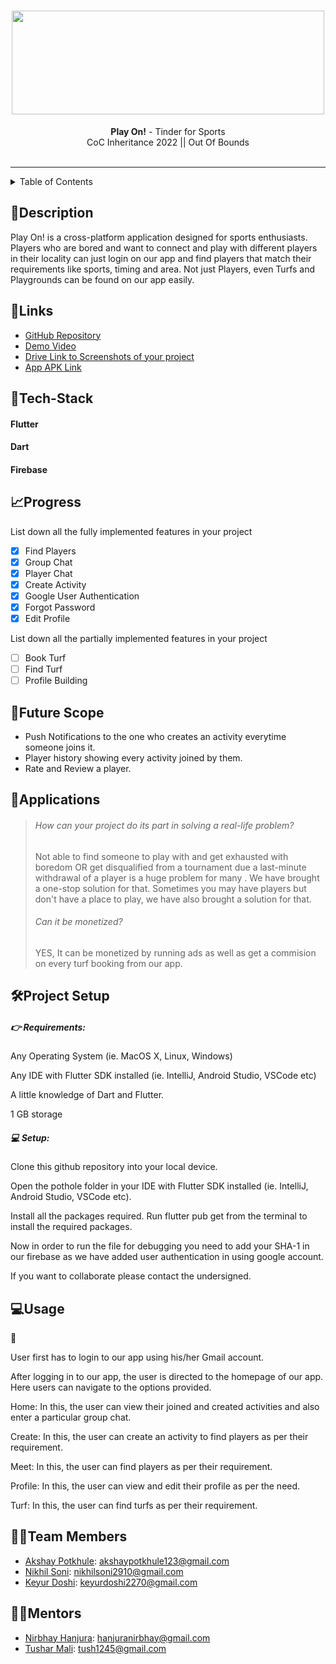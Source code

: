 <h1 align="center">
  <a href="https://github.com/keyur653/OutOfBounds">
    <img src="https://en.bloggif.com/tmp/460426d8723c9428b283c46d5f1363c5/text.gif?1675343247" width="500" height="166">
  </a>
  <br>
</h1>

<div align="center">
   <strong>Play On!</strong> - Tinder for Sports<br>
  CoC Inheritance 2022 || Out Of Bounds <br> <br>
</div>
<hr>

<details>
<summary>Table of Contents</summary>

- [Description](#description)
- [Links](#links)
- [Tech Stack](#tech-stack)
- [Progress](#progress)
- [Future Scope](#future-scope)
- [Applications](#applications)
- [Project Setup](#project-setup)
- [Usage](#usage)
- [Team Members](#team-members)
- [Mentors](#mentors)
- [Screenshots](#screenshots)

</details>

## 📝Description

Play On! is a cross-platform application designed for sports enthusiasts. Players who are bored and want to connect and play with different players in their locality can just login on our app and find players that match their requirements like sports, timing and area. 
Not just Players, even Turfs and Playgrounds can be found on our app easily.

## 🔗Links

- [GitHub Repository](https://github.com/keyur653/OutOfBounds)
- [Demo Video]()
- [Drive Link to Screenshots of your project]()
- [App APK Link]()


## 🤖Tech-Stack

#### Flutter
#### Dart
#### Firebase


## 📈Progress

List down all the fully implemented features in your project

- [x] Find Players
- [x] Group Chat 
- [x] Player Chat 
- [x] Create Activity
- [x] Google User Authentication
- [x] Forgot Password
- [x] Edit Profile

List down all the partially implemented features in your project

- [ ] Book Turf 
- [ ] Find Turf
- [ ] Profile Building

## 🔮Future Scope

- Push Notifications to the one who creates an activity everytime someone joins it.
- Player history showing every activity joined by them.
- Rate and Review a player.

## 💸Applications

>###### How can your project do its part in solving a real-life problem? 
>Not able to find someone to play with and get exhausted with boredom OR get disqualified from a tournament due a last-minute withdrawal of a player is a huge problem for many . We have brought a one-stop solution for that.
>Sometimes you may have players but don't have a place to play, we have also brought a solution for that.
>###### Can it be monetized? 
>YES, It can be monetized by running ads as well as get a commision on every turf booking from our app.

## 🛠Project Setup
##### 👉 Requirements:

Any Operating System (ie. MacOS X, Linux, Windows)

Any IDE with Flutter SDK installed (ie. IntelliJ, Android Studio, VSCode etc)

A little knowledge of Dart and Flutter.

1 GB storage

##### 💻 Setup:

Clone this github repository into your local device.

Open the pothole folder in your IDE with Flutter SDK installed (ie. IntelliJ, Android Studio, VSCode etc).

Install all the packages required. Run flutter pub get from the terminal to install the required packages.

Now in order to run the file for debugging you need to add your SHA-1 in our firebase as we have added user authentication in using google account.

If you want to collaborate please contact the undersigned.

## 💻Usage
👤 

User first has to login to our app using his/her Gmail account.

After logging in to our app, the user is directed to the homepage of our app. Here users can navigate to the options provided.

Home:
In this, the user can view their joined and created activities and also enter a particular group chat.

Create:
In this, the user can create an activity to find players as per their requirement.

Meet:
In this, the user can find players as per their requirement.

Profile:
In this, the user can view and edit their profile as per the need.

Turf:
In this, the user can find turfs as per their requirement.


## 👨‍💻Team Members
- [Akshay Potkhule](https://github.com/akshay-git20): akshaypotkhule123@gmail.com 
- [Nikhil Soni](https://github.com/niksoni2910): nikhilsoni2910@gmail.com 
- [Keyur Doshi](https://github.com/keyur653): keyurdoshi2270@gmail.com 

## 👨‍🏫Mentors

- [Nirbhay Hanjura](https://github.com/botnirbhay): hanjuranirbhay@gmail.com
- [Tushar Mali](https://github.com/7-USH): tush1245@gmail.com
